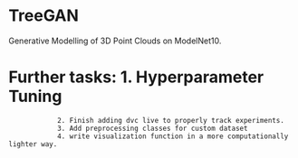 # TreeGAN
Generative Modelling of 3D Point Clouds on ModelNet10.

# Further tasks: 1. Hyperparameter Tuning
                2. Finish adding dvc live to properly track experiments.
                3. Add preprocessing classes for custom dataset
                4. write visualization function in a more computationally lighter way.
